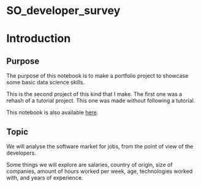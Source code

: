 # SO_developer_survey

# Introduction
## Purpose
The purpose of this notebook is to make a portfolio project to showcase some basic data science skills.

This is the second project of this kind that I make. The first one was a rehash of a tutorial project. This one was made without following a tutorial.

This notebook is also available [here](https://m4rtinpf.github.io/SO_survey.html).

## Topic
We will analyse the software market for jobs, from the point of view of the developers.

Some things we will explore are salaries, country of origin, size of companies, amount of hours worked per week, age, technologies worked with, and years of experience.
